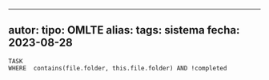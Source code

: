 
---
autor:
tipo: OMLTE
alias:
tags: sistema
fecha: 2023-08-28
---

```dataview
TASK
WHERE  contains(file.folder, this.file.folder) AND !completed
```

